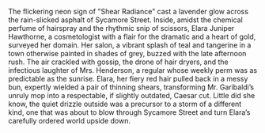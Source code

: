 The flickering neon sign of "Shear Radiance" cast a lavender glow across the rain-slicked asphalt of Sycamore Street. Inside, amidst the chemical perfume of hairspray and the rhythmic snip of scissors,  Elara Juniper Hawthorne, a cosmetologist with a flair for the dramatic and a heart of gold, surveyed her domain. Her salon, a vibrant splash of teal and tangerine in a town otherwise painted in shades of grey, buzzed with the late afternoon rush.  The air crackled with gossip, the drone of hair dryers, and the infectious laughter of Mrs. Henderson, a regular whose weekly perm was as predictable as the sunrise.  Elara, her fiery red hair pulled back in a messy bun, expertly wielded a pair of thinning shears, transforming Mr. Garibaldi’s unruly mop into a respectable, if slightly outdated, Caesar cut.  Little did she know, the quiet drizzle outside was a precursor to a storm of a different kind, one that was about to blow through Sycamore Street and turn Elara’s carefully ordered world upside down.
